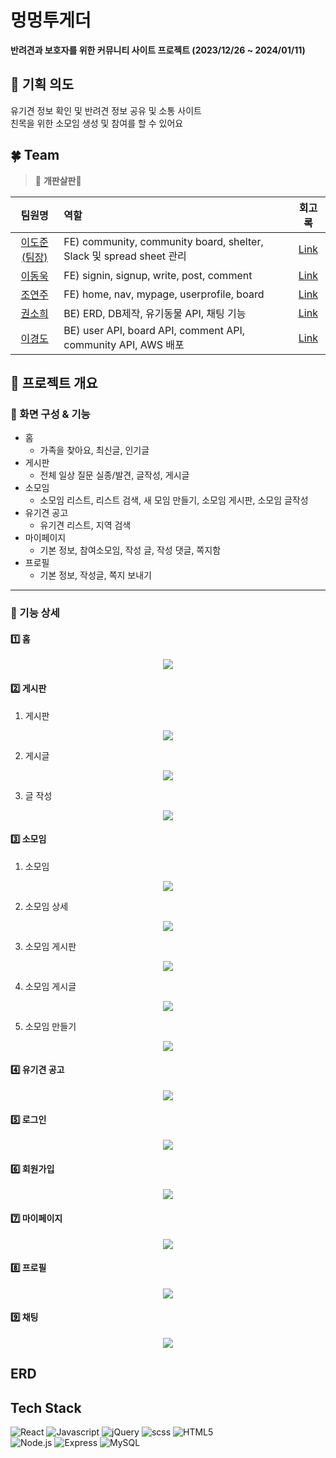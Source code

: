 # 멍멍투게더

**반려견과 보호자를 위한 커뮤니티 사이트 프로젝트 (2023/12/26 ~ 2024/01/11)**

## 📁 기획 의도

유기견 정보 확인 및 반려견 정보 공유 및 소통 사이트 <br>
친목을 위한 소모임 생성 및 참여를 할 수 있어요

## 🍀 Team

> 🐶 **개판살판**🐶

|                  팀원명                   | 역할                                                                                                                     |                  회고록                   |
| :---------------------------------------: | :----------------------------------------------------------------------------------------------------------------------- | :---------------------------------------: |
| [이도준(팀장)](https://github.com/DJ94DJ)  | FE) community, community board, shelter, Slack 및 spread sheet 관리                                                       | [Link](#) |
| [이동욱](https://github.com/ldw0123)       | FE) signin, signup, write, post, comment                                                                               | [Link](#)|
| [조연주](https://github.com/J-Yeonju)      | FE) home, nav, mypage, userprofile, board                                                                                | [Link](#) |
| [권소희](https://github.com/Aru428)        | BE) ERD, DB제작, 유기동물 API, 채팅 기능                                                                                   | [Link](#) |
| [이경도](https://github.com/leekyoungdo)   | BE) user API, board API, comment API, community API, AWS 배포                                                            | [Link](#) |

## 📁 프로젝트 개요

### 📂 화면 구성 & 기능

- 홈
  - 가족을 찾아요, 최신글, 인기글
- 게시판
  - 전체 일상 질문 실종/발견, 글작성, 게시글
- 소모임
  - 소모임 리스트, 리스트 검색, 새 모임 만들기, 소모임 게시판, 소모임 글작성
- 유기견 공고
  - 유기견 리스트, 지역 검색
- 마이페이지
  - 기본 정보, 참여소모임, 작성 글, 작성 댓글, 쪽지함
- 프로필
  - 기본 정보, 작성글, 쪽지 보내기

---

### 📂 기능 상세

#### 1️⃣ 홈

<div align="center">
	<img src="https://github.com/leekyoungdo/team2/assets/85711768/b02ff72d-02b9-429e-a7e4-da426175ac5d">
</div>

#### 2️⃣ 게시판

1. 게시판
<div align="center">
	<img src="https://github.com/leekyoungdo/team2/assets/85711768/6947e173-6e11-49cf-9fd6-907b6b9817a0">
</div>

2. 게시글
<div align="center">
	<img src="https://github.com/leekyoungdo/team2/assets/85711768/ecc66ca3-67c5-4d3d-80de-5fb0db3e8cc6">
</div>

3. 글 작성
<div align="center">
	<img src="https://github.com/leekyoungdo/team2/assets/85711768/2d0f0585-05da-4ca7-9d64-b835155f7951">
</div>

#### 3️⃣ 소모임

1. 소모임
<div align="center">
	<img src="https://github.com/leekyoungdo/team2/assets/85711768/b301a18b-f521-40ef-8bd8-dbbd30ff9003">
</div>

2. 소모임 상세
<div align="center">
	<img src="https://github.com/leekyoungdo/team2/assets/85711768/1e0975de-bb5c-4578-9070-2b4af8b7b744">
</div>

3. 소모임 게시판
<div align="center">
	<img src="/app/static/img/info2.jpg">
</div>

4. 소모임 게시글
<div align="center">
	<img src="https://github.com/leekyoungdo/team2/assets/85711768/7d22a3a7-d664-4b1d-93b4-ecd883d85da1">
</div>

5. 소모임 만들기
<div align="center">
	<img src="https://github.com/leekyoungdo/team2/assets/85711768/15170108-ea09-4384-88b7-7cb8a8fe8a33">
</div>

#### 4️⃣ 유기견 공고

<div align="center">
	<img src="https://github.com/leekyoungdo/team2/assets/85711768/b7517d00-8015-4e70-a832-b85de94d8c77">
</div>

#### 5️⃣ 로그인

<div align="center">
	<img src="https://github.com/leekyoungdo/team2/assets/85711768/6d8881ed-bf13-4d36-b667-0ad7772d6c54">
</div>

#### 6️⃣ 회원가입

<div align="center">
	<img src="https://github.com/leekyoungdo/team2/assets/85711768/a92be5ee-6376-4596-abe2-7df72165a89c">
</div>

#### 7️⃣ 마이페이지

<div align="center">
	<img src="https://github.com/leekyoungdo/team2/assets/85711768/6200b669-1c5c-49a9-9d07-b2bd537c168a">
</div>

#### 8️⃣ 프로필

<div align="center">
	<img src="https://github.com/leekyoungdo/team2/assets/85711768/624a37a0-7a1b-42f2-a4e5-ed1eef6ff97e">
</div>

#### 9️⃣ 채팅

<div align="center">
	<img src="https://github.com/leekyoungdo/team2/assets/85711768/66425f63-aa59-47cc-9320-f54b8c786be1">
</div>


## ERD

<div align="center">
	
</div>

## Tech Stack

![React](https://img.shields.io/badge/React-61DAFB?style=for-the-badge&logo=React&logoColor=white)
![Javascript](https://img.shields.io/badge/Javascript-F7DF1E?style=for-the-badge&logo=Javascript&logoColor=white)
![jQuery](https://img.shields.io/badge/jQuery-0769AD?style=for-the-badge&logo=jQuery&logoColor=white)
![scss](https://img.shields.io/badge/scss-CC6699?style=for-the-badge&logo=sass&logoColor=white)
![HTML5](https://img.shields.io/badge/HTML5-E34F26?style=for-the-badge&logo=HTML5&logoColor=white)<br>
![Node.js](https://img.shields.io/badge/Node.js-339933?style=for-the-badge&logo=Node.js&logoColor=white)
![Express](https://img.shields.io/badge/Express-000000?style=for-the-badge&logo=Express&logoColor=white)
![MySQL](https://img.shields.io/badge/MySQL-4479A1?style=for-the-badge&logo=MySQL&logoColor=white)
